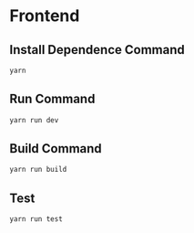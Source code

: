 # Frontend

## Install Dependence Command

```bash
yarn
```

## Run Command

```bash
yarn run dev
```

## Build Command

```bash
yarn run build
```

## Test

```bash
yarn run test
```
